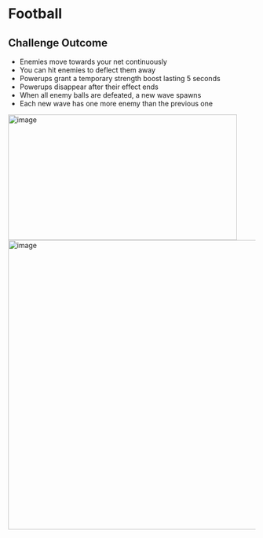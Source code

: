 # Football

## Challenge Outcome

- Enemies move towards your net continuously  
- You can hit enemies to deflect them away  
- Powerups grant a temporary strength boost lasting 5 seconds  
- Powerups disappear after their effect ends  
- When all enemy balls are defeated, a new wave spawns  
- Each new wave has one more enemy than the previous one  

<img width="466" height="255" alt="image" src="https://github.com/user-attachments/assets/f7f94124-6416-4d64-8f3a-5cb6ed31a378" />
<img width="1452" height="588" alt="image" src="https://github.com/user-attachments/assets/d7e75fee-0a83-4b11-8ab1-9a3fa12fed84" />
